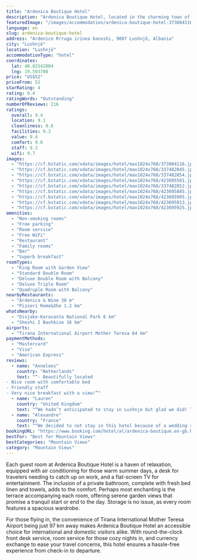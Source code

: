 ```yaml
---
title: "Ardenica Boutique Hotel"
description: "Ardenica Boutique Hotel, located in the charming town of Lushnjë, stands out as a premier 4-star destination for travelers seeking both comfort and elegance."
featuredImage: "/images/accommodation/ardenica-boutique-hotel-373084116.jpg"
language: en
slug: ardenica-boutique-hotel
address: "Ardenice Rrruga irinea banushi, 9007 Lushnjë, Albania"
city: "Lushnjë"
location: "Lushnjë"
accommodationType: "hotel"
coordinates:
  lat: 40.82542004
  lng: 19.593708
price: "US$52"
priceFrom: 52
starRating: 4
rating: 9.4
ratingWords: "Outstanding"
numberOfReviews: 216
ratings:
  overall: 9.4
  location: 9.1
  cleanliness: 9.6
  facilities: 9.3
  value: 9.4
  comfort: 9.6
  staff: 9.3
  wifi: 9.7
images:
  - "https://cf.bstatic.com/xdata/images/hotel/max1024x768/373084116.jpg?k=d0bc57f4651d04d38257dc32920febe75a490a93d2ca76bab13a26b03c23abdc&o=&hp=1"
  - "https://cf.bstatic.com/xdata/images/hotel/max1024x768/337482845.jpg?k=f985a1837f25772eabbddd987acd35c8d7dd654fdba65359ea0fdda0cdd2fef2&o=&hp=1"
  - "https://cf.bstatic.com/xdata/images/hotel/max1024x768/337482854.jpg?k=bc53b875e4bb658de7e0c5577951c8fcc00ef88737d02ae3bd71c1b7e8681d98&o=&hp=1"
  - "https://cf.bstatic.com/xdata/images/hotel/max1024x768/423695501.jpg?k=88b4462e425e0fbeafdf85e876c1cf971a47a386bea816f60ab65ee55a9fe15c&o=&hp=1"
  - "https://cf.bstatic.com/xdata/images/hotel/max1024x768/337482852.jpg?k=74260817f8023c6e0d2b2169a1ea5ed8fbe3c57cb71b6e3682d8bc1298ada933&o=&hp=1"
  - "https://cf.bstatic.com/xdata/images/hotel/max1024x768/423695885.jpg?k=5f0ad7ed28b64ea47460ada63f0a4e8d288a5161ff365e8d5b94426ba5af0bf7&o=&hp=1"
  - "https://cf.bstatic.com/xdata/images/hotel/max1024x768/423695905.jpg?k=dd784d5277cb224638b6e564879a2ed69a32f981e43d8d1afe30a35cbf39acaf&o=&hp=1"
  - "https://cf.bstatic.com/xdata/images/hotel/max1024x768/423695913.jpg?k=e3f6caef9f48e90d6a6875d507643a98c8513cde45621f18cd65e47afa06c840&o=&hp=1"
  - "https://cf.bstatic.com/xdata/images/hotel/max1024x768/423695925.jpg?k=0f875e330917832a47e14ebceb636f1d9f77009c190f16c52a838ff85d8b6dd8&o=&hp=1"
amenities:
  - "Non-smoking rooms"
  - "Free parking"
  - "Room service"
  - "Free WiFi"
  - "Restaurant"
  - "Family rooms"
  - "Bar"
  - "Superb breakfast"
roomTypes:
  - "King Room with Garden View"
  - "Standard Double Room"
  - "Deluxe Double Room with Balcony"
  - "Deluxe Triple Room"
  - "Quadruple Room with Balcony"
nearbyRestaurants:
  - "Ardenica & Wine 30 m"
  - "Pizzeri Remo&Xhe 1.2 km"
whatsNearby:
  - "Divjake-Karavasta National Park 6 km"
  - "Sheshi I Bashkise 16 km"
airports:
  - "Tirana International Airport Mother Teresa 64 km"
paymentMethods:
  - "Mastercard"
  - "Visa"
  - "American Express"
reviews:
  - name: "Anneloes"
    country: "Netherlands"
    text: "“- Beautifully located
- Nice room with comfortable bed
- Friendly staff
- Very nice breakfast with a view!”"
  - name: "Lauren"
    country: "United Kingdom"
    text: "“We hadn’t anticipated to stay in Lushnje but glad we did! The staff and restaurant are amazing and the views over the town are lovely. There is also a winery a 10 min walk around the hill which was great. Rooms were big and comfortable.”"
  - name: "Alexandre"
    country: "France"
    text: "“We decided to not stay in this hotel because of a wedding reception we weren't informed about. Staff was kindly to help us and they canceled the reservation immediatly. We regret not being able to stay, the hotel was magnificent and so well...”"
bookingURL: "https://www.booking.com/hotel/al/ardenica-boutique.en-gb.html?aid=8035640"
bestFor: "Best for Mountain Views"
bestCategories: "Mountain Views"
category: "Mountain Views"
---
```


Each guest room at Ardenica Boutique Hotel is a haven of relaxation, equipped with air conditioning for those warm summer days, a desk for travelers needing to catch up on work, and a flat-screen TV for entertainment. The inclusion of a private bathroom, complete with fresh bed linen and towels, adds to the comfort. Perhaps most enchanting is the terrace accompanying each room, offering serene garden views that promise a tranquil start or end to the day. Storage is no issue, as every room features a spacious wardrobe.

For those flying in, the convenience of Tirana International Mother Teresa Airport being just 97 km away makes Ardenica Boutique Hotel an accessible choice for international and domestic visitors alike. With round-the-clock front desk service, room service for those cozy nights in, and currency exchange to ease your travel concerns, this hotel ensures a hassle-free experience from check-in to departure.